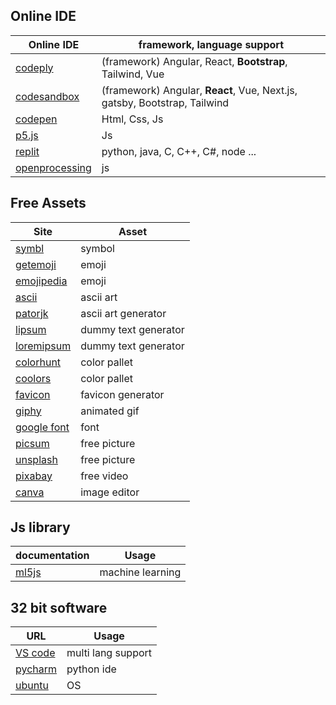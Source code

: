 ## Online IDE

| Online IDE                                    | framework, language support                                               |
| --------------------------------------------- | ------------------------------------------------------------------------- |
| [codeply](https://www.codeply.com/)           | (framework) Angular, React, **Bootstrap**, Tailwind, Vue                  |
| [codesandbox](https://codesandbox.io/)        | (framework) Angular, **React**, Vue, Next.js, gatsby, Bootstrap, Tailwind |
| [codepen](https://codepen.io/)                | Html, Css, Js                                                             |
| [p5.js](https://p5js.org/get-started/)        | Js                                                                        |
| [replit](https://replit.com/)                 | python, java, C, C++, C#, node ...                                        |
| [openprocessing](https://openprocessing.org/) | js                                                                        |

## Free Assets

| Site                                                                     | Asset                |
| ------------------------------------------------------------------------ | -------------------- |
| [symbl](https://symbl.cc/en/)                                            | symbol               |
| [getemoji](https://getemoji.com/)                                        | emoji                |
| [emojipedia](https://emojipedia.org/)                                    | emoji                |
| [ascii](https://ascii.co.uk/art)                                         | ascii art            |
| [patorjk](https://patorjk.com/software/taag/#p=display&f=Graffiti&t=joy) | ascii art generator  |
| [lipsum](https://www.lipsum.com/)                                        | dummy text generator |
| [loremipsum](https://loremipsum.io/generator/)                           | dummy text generator |
| [colorhunt](https://colorhunt.co/)                                       | color pallet         |
| [coolors](https://coolors.co/palettes/trending)                          | color pallet         |
| [favicon](https://www.favicon.cc/)                                       | favicon generator    |
| [giphy](https://giphy.com/)                                              | animated gif         |
| [google font](https://fonts.google.com/)                                 | font                 |
| [picsum](https://picsum.photos/)                                         | free picture         |
| [unsplash](https://unsplash.com/)                                        | free picture         |
| [pixabay](https://pixabay.com/videos/)                                   | free video           |
| [canva](https://www.canva.com/)                                          | image editor         |

## Js library

| documentation               | Usage            |
| --------------------------- | ---------------- |
| [ml5js](https://ml5js.org/) | machine learning |

## 32 bit software

| URL                                                                                                                                                                                                                                                   | Usage              |
| ----------------------------------------------------------------------------------------------------------------------------------------------------------------------------------------------------------------------------------------------------- | ------------------ |
| [VS code](https://update.code.visualstudio.com/1.32.3/win32-user/stable)                                                                                                                                                                              | multi lang support |
| [pycharm](https://download.jetbrains.com/python/pycharm-community-2018.3.7.exe?_ga=2.234302878.1828403692.1710257105-1898456485.1710257105&_gl=1*1iv8j5*_ga*MTg5ODQ1NjQ4NS4xNzEwMjU3MTA1*_ga_9J976DJZ68*MTcxMDI2NTg1MS4zLjAuMTcxMDI2NTg1MS42MC4wLjA.) | python ide         |
| [ubuntu](https://releases.ubuntu.com/16.04/ubuntu-16.04.6-desktop-i386.iso)                                                                                                                                                                           | OS                 |
